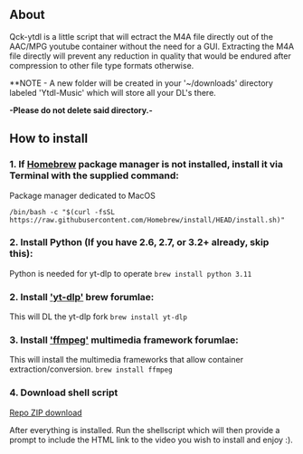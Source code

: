 ## About

Qck-ytdl is a little script that will ectract the M4A file directly out of the AAC/MPG youtube container without the need for a GUI. Extracting the M4A file directly will prevent any reduction in quality that would be endured after compression to other file type formats otherwise. 

**NOTE - A new folder will be created in your '~/downloads' directory labeled 'Ytdl-Music' which will store all your DL's there. 

****-Please do not delete said directory.-**** 



## How to install

### 1. If [Homebrew](https://brew.sh/) package manager is not installed, install it via Terminal with the supplied command: 
Package manager dedicated to MacOS

`/bin/bash -c "$(curl -fsSL https://raw.githubusercontent.com/Homebrew/install/HEAD/install.sh)"`


### 2. Install Python (If you have 2.6, 2.7, or 3.2+ already, skip this):
Python is needed for yt-dlp to operate
`brew install python 3.11`



### 2. Install ['yt-dlp'](https://github.com/yt-dlp/yt-dlp) brew forumlae:
This will DL the yt-dlp fork
`brew install yt-dlp`


### 3. Install ['ffmpeg'](https://ffmpeg.org/) multimedia framework forumlae:
This will install the multimedia frameworks that allow container extraction/conversion.
`brew install ffmpeg`


### 4. Download shell script
[Repo ZIP download](https://github.com/arg-mp3/qck-ytdl/archive/refs/heads/main.zip)


After everything is installed. Run the shellscript which will then provide a prompt to include the HTML link to the video you wish to install and enjoy :). 
